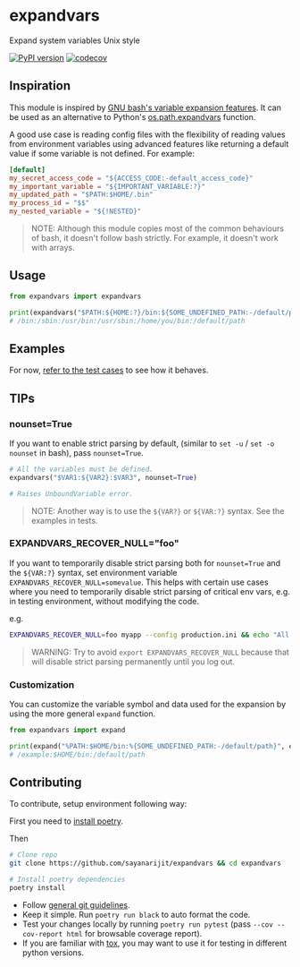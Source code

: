 expandvars
==========
Expand system variables Unix style

[![PyPI version](https://img.shields.io/pypi/v/expandvars.svg)](https://pypi.org/project/expandvars)
[![codecov](https://codecov.io/gh/sayanarijit/expandvars/branch/master/graph/badge.svg)](https://codecov.io/gh/sayanarijit/expandvars)


Inspiration
-----------
This module is inspired by [GNU bash's variable expansion features](https://www.gnu.org/software/bash/manual/html_node/Shell-Parameter-Expansion.html). It can be used as an alternative to Python's [os.path.expandvars](https://docs.python.org/3/library/os.path.html#os.path.expandvars) function.

A good use case is reading config files with the flexibility of reading values from environment variables using advanced features like returning a default value if some variable is not defined.
For example:

```toml
[default]
my_secret_access_code = "${ACCESS_CODE:-default_access_code}"
my_important_variable = "${IMPORTANT_VARIABLE:?}"
my_updated_path = "$PATH:$HOME/.bin"
my_process_id = "$$"
my_nested_variable = "${!NESTED}"
```

> NOTE: Although this module copies most of the common behaviours of bash,
> it doesn't follow bash strictly. For example, it doesn't work with arrays.


Usage
-----

```python
from expandvars import expandvars

print(expandvars("$PATH:${HOME:?}/bin:${SOME_UNDEFINED_PATH:-/default/path}"))
# /bin:/sbin:/usr/bin:/usr/sbin:/home/you/bin:/default/path
```


Examples
--------
For now, [refer to the test cases](https://github.com/sayanarijit/expandvars/blob/master/tests) to see how it behaves.


TIPs
----

### nounset=True

If you want to enable strict parsing by default, (similar to `set -u` / `set -o nounset` in bash), pass `nounset=True`.

```python
# All the variables must be defined.
expandvars("$VAR1:${VAR2}:$VAR3", nounset=True)

# Raises UnboundVariable error.
```

> NOTE: Another way is to use the `${VAR?}` or `${VAR:?}` syntax. See the examples in tests.

### EXPANDVARS_RECOVER_NULL="foo"

If you want to temporarily disable strict parsing both for `nounset=True` and the `${VAR:?}` syntax, set environment variable `EXPANDVARS_RECOVER_NULL=somevalue`.
This helps with certain use cases where you need to temporarily disable strict parsing of critical env vars, e.g. in testing environment, without modifying the code.

e.g.

```bash
EXPANDVARS_RECOVER_NULL=foo myapp --config production.ini && echo "All fine."
```

> WARNING: Try to avoid `export EXPANDVARS_RECOVER_NULL` because that will disable strict parsing permanently until you log out.

### Customization

You can customize the variable symbol and data used for the expansion by using the more general `expand` function.

```python
from expandvars import expand

print(expand("%PATH:$HOME/bin:%{SOME_UNDEFINED_PATH:-/default/path}", environ={"PATH": "/example"}, var_symbol="%"))
# /example:$HOME/bin:/default/path
```

Contributing
------------
To contribute, setup environment following way:

First you need to [install poetry](https://python-poetry.org/docs/#installation).

Then

```bash
# Clone repo
git clone https://github.com/sayanarijit/expandvars && cd expandvars

# Install poetry dependencies
poetry install
```

- Follow [general git guidelines](https://git-scm.com/book/en/v2/Distributed-Git-Contributing-to-a-Project).
- Keep it simple. Run `poetry run black` to auto format the code.
- Test your changes locally by running `poetry run pytest` (pass `--cov --cov-report html` for browsable coverage report).
- If you are familiar with [tox](https://tox.readthedocs.io), you may want to use it for testing in different python versions.
